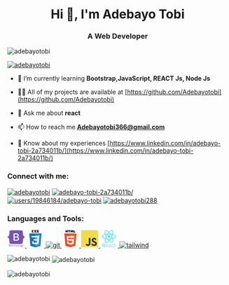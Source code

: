 <h1 align="center">Hi 👋, I'm Adebayo Tobi</h1>
<h3 align="center">A Web Developer</h3>

<p align="left"> <img src="https://komarev.com/ghpvc/?username=adebayotobi&label=Profile%20views&color=0e75b6&style=flat" alt="adebayotobi" /> </p>

<p align="left"> <a href="https://github.com/ryo-ma/github-profile-trophy"><img src="https://github-profile-trophy.vercel.app/?username=adebayotobi" alt="adebayotobi" /></a> </p>

- 🌱 I’m currently learning **Bootstrap,JavaScript, REACT Js, Node Js**

- 👨‍💻 All of my projects are available at [https://github.com/Adebayotobi](https://github.com/Adebayotobi)

- 💬 Ask me about **react**

- 📫 How to reach me **Adebayotobi366@gmail.com**

- 📄 Know about my experiences [https://www.linkedin.com/in/adebayo-tobi-2a734011b/](https://www.linkedin.com/in/adebayo-tobi-2a734011b/)

<h3 align="left">Connect with me:</h3>
<p align="left">
<a href="https://codepen.io/adebayotobi" target="blank"><img align="center" src="https://raw.githubusercontent.com/rahuldkjain/github-profile-readme-generator/master/src/images/icons/Social/codepen.svg" alt="adebayotobi" height="30" width="40" /></a>
<a href="https://linkedin.com/in/adebayo-tobi-2a734011b/" target="blank"><img align="center" src="https://raw.githubusercontent.com/rahuldkjain/github-profile-readme-generator/master/src/images/icons/Social/linked-in-alt.svg" alt="adebayo-tobi-2a734011b/" height="30" width="40" /></a>
<a href="https://stackoverflow.com/users/users/19846184/adebayo-tobi" target="blank"><img align="center" src="https://raw.githubusercontent.com/rahuldkjain/github-profile-readme-generator/master/src/images/icons/Social/stack-overflow.svg" alt="users/19846184/adebayo-tobi" height="30" width="40" /></a>
<a href="https://fb.com/adebayotobi288" target="blank"><img align="center" src="https://raw.githubusercontent.com/rahuldkjain/github-profile-readme-generator/master/src/images/icons/Social/facebook.svg" alt="adebayotobi288" height="30" width="40" /></a>
</p>

<h3 align="left">Languages and Tools:</h3>
<p align="left"> <a href="https://getbootstrap.com" target="_blank" rel="noreferrer"> <img src="https://raw.githubusercontent.com/devicons/devicon/master/icons/bootstrap/bootstrap-plain-wordmark.svg" alt="bootstrap" width="40" height="40"/> </a> <a href="https://www.w3schools.com/css/" target="_blank" rel="noreferrer"> <img src="https://raw.githubusercontent.com/devicons/devicon/master/icons/css3/css3-original-wordmark.svg" alt="css3" width="40" height="40"/> </a> <a href="https://git-scm.com/" target="_blank" rel="noreferrer"> <img src="https://www.vectorlogo.zone/logos/git-scm/git-scm-icon.svg" alt="git" width="40" height="40"/> </a> <a href="https://www.w3.org/html/" target="_blank" rel="noreferrer"> <img src="https://raw.githubusercontent.com/devicons/devicon/master/icons/html5/html5-original-wordmark.svg" alt="html5" width="40" height="40"/> </a> <a href="https://developer.mozilla.org/en-US/docs/Web/JavaScript" target="_blank" rel="noreferrer"> <img src="https://raw.githubusercontent.com/devicons/devicon/master/icons/javascript/javascript-original.svg" alt="javascript" width="40" height="40"/> </a> <a href="https://reactjs.org/" target="_blank" rel="noreferrer"> <img src="https://raw.githubusercontent.com/devicons/devicon/master/icons/react/react-original-wordmark.svg" alt="react" width="40" height="40"/> </a> <a href="https://tailwindcss.com/" target="_blank" rel="noreferrer"> <img src="https://www.vectorlogo.zone/logos/tailwindcss/tailwindcss-icon.svg" alt="tailwind" width="40" height="40"/> </a> <a href="https://vuejs.org/" target="_blank" rel="noreferrer"></a> </p>

<p><img align="left" src="https://github-readme-stats.vercel.app/api/top-langs?username=adebayotobi&show_icons=true&locale=en&layout=compact" alt="adebayotobi" /></p>

<p>&nbsp;<img align="center" src="https://github-readme-stats.vercel.app/api?username=adebayotobi&show_icons=true&locale=en" alt="adebayotobi" /></p>

<p><img align="center" src="https://github-readme-streak-stats.herokuapp.com/?user=adebayotobi&" alt="adebayotobi" /></p>

